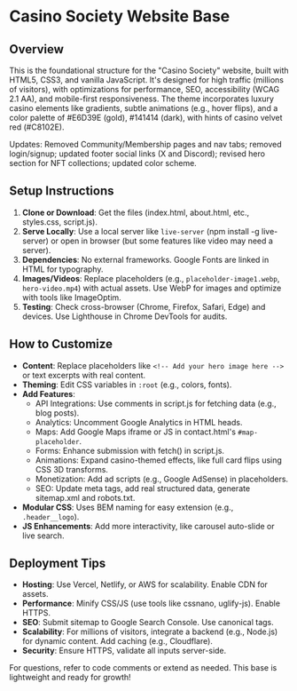 # Casino Society Website Base

## Overview
This is the foundational structure for the "Casino Society" website, built with HTML5, CSS3, and vanilla JavaScript. It's designed for high traffic (millions of visitors), with optimizations for performance, SEO, accessibility (WCAG 2.1 AA), and mobile-first responsiveness. The theme incorporates luxury casino elements like gradients, subtle animations (e.g., hover flips), and a color palette of #E6D39E (gold), #141414 (dark), with hints of casino velvet red (#C8102E).

Updates: Removed Community/Membership pages and nav tabs; removed login/signup; updated footer social links (X and Discord); revised hero section for NFT collections; updated color scheme.

## Setup Instructions
1. **Clone or Download**: Get the files (index.html, about.html, etc., styles.css, script.js).
2. **Serve Locally**: Use a local server like `live-server` (npm install -g live-server) or open in browser (but some features like video may need a server).
3. **Dependencies**: No external frameworks. Google Fonts are linked in HTML for typography.
4. **Images/Videos**: Replace placeholders (e.g., `placeholder-image1.webp`, `hero-video.mp4`) with actual assets. Use WebP for images and optimize with tools like ImageOptim.
5. **Testing**: Check cross-browser (Chrome, Firefox, Safari, Edge) and devices. Use Lighthouse in Chrome DevTools for audits.

## How to Customize
- **Content**: Replace placeholders like `<!-- Add your hero image here -->` or text excerpts with real content.
- **Theming**: Edit CSS variables in `:root` (e.g., colors, fonts).
- **Add Features**:
  - API Integrations: Use comments in script.js for fetching data (e.g., blog posts).
  - Analytics: Uncomment Google Analytics in HTML heads.
  - Maps: Add Google Maps iframe or JS in contact.html's `#map-placeholder`.
  - Forms: Enhance submission with fetch() in script.js.
  - Animations: Expand casino-themed effects, like full card flips using CSS 3D transforms.
  - Monetization: Add ad scripts (e.g., Google AdSense) in placeholders.
  - SEO: Update meta tags, add real structured data, generate sitemap.xml and robots.txt.
- **Modular CSS**: Uses BEM naming for easy extension (e.g., `.header__logo`).
- **JS Enhancements**: Add more interactivity, like carousel auto-slide or live search.

## Deployment Tips
- **Hosting**: Use Vercel, Netlify, or AWS for scalability. Enable CDN for assets.
- **Performance**: Minify CSS/JS (use tools like cssnano, uglify-js). Enable HTTPS.
- **SEO**: Submit sitemap to Google Search Console. Use canonical tags.
- **Scalability**: For millions of visitors, integrate a backend (e.g., Node.js) for dynamic content. Add caching (e.g., Cloudflare).
- **Security**: Ensure HTTPS, validate all inputs server-side.

For questions, refer to code comments or extend as needed. This base is lightweight and ready for growth!
